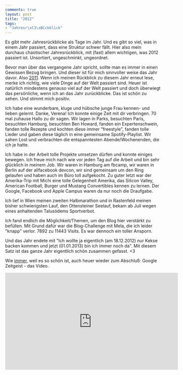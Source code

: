 ```yaml
---
comments: true
layout: post
title: "2012"
tags:
- "Jahresr\xC3\xBCckblick"
---
```

Es gibt mehr Jahresrückblicke als Tage im Jahr. Und es gibt so viel, was in einem Jahr passiert, dass eine Struktur schwer fällt. Hier also mein durchaus chaotischer Jahresrückblick, mit (fast) allem wichtigen, was 2012 passiert ist. Unsortiert, ungeschminkt, ungeordnet.


Bevor man über das vergangene Jahr spricht, sollte man es immer in einen Gewissen Bezug bringen. Und dieser ist für mich sinnvoller weise das Jahr davor. Also <a title="2011" href="http://johannes.nagl.name/2011/jahresrueckblick-2011/">2011</a>. Wenn ich meinen Rückblick zu diesem Jahr erneut lese, merke ich richtig, wie viele Dinge auf der Welt passiert sind. Heuer ist natürlich mindestens genauso viel auf der Welt passiert und doch überwiegt das persönliche, wenn ich an das Jahr zurückblicke. Das ist schön zu sehen. Und stimmt mich positiv.

Ich habe eine wunderbare, kluge und hübsche junge Frau kennen- und lieben gelernt. Danke, Verena! Ich konnte einige Zeit mit dir verbringen. 70 mal zuhause Hallo zu dir sagen. Wir lagen in Parks, besuchten Paris, besuchten Hamburg, besuchten Ben Howard, fanden ein Expertenschwein, fanden tolle Rezepte und kochten diese immer "freestyle", fanden tolle Lieder und gaben diese täglich in eine gemeinsame Spotify-Playlist. Wir sahen Lost und verbrachten die entspanntesten Abende/Wochenenden, die ich je hatte.

Ich habe in der Arbeit tolle Projekte umsetzen dürfen und konnte einiges bewegen. Ich freue mich nach wie vor jeden Tag auf die Arbeit und bin sehr glücklich in meinem Job. Wir waren in Hamburg am fbcamp, wir waren in Berlin auf der allfacebook devcon, wir sind gemeinsam um den Ring gelaufen und haben auch im Büro toll aufgekocht. Zu guter letzt war der Amerika-Trip mit Michi eine tolle Gelegenheit Amerika, das Silicon Valley, American Football, Burger und Mustang Convertibles kennen zu lernen. Der Google, Facebook und Apple Campus waren da nur noch die Draufgabe.

Ich lief in Wien meinen zweiten Halbmarathon und in Rastenfeld meinen bisher schwierigsten Lauf, den Ottensteiner Seelauf, bekam ab Juli wegen eines anhaltenden Talusödems Sportverbot.

Ich fand endlich die Möglichkeit/Themen, um den Blog hier verstärkt zu befüllen. Mit Grund dafür war die Blog-Challenge mit Mela, die ich leider "knapp" verlor. 7892 zu 11443 Visits. Es war dennoch ein toller Ansporn.

Und das Jahr endete mit "Ich wollte ja eigentlich (am 18.12.2012) nur Kekse backen kommen und jetzt (01.01.2013) bin ich immer noch da". Mit diesem Satz ist das ganze Jahr eigentlich schön zusammen gefasst. &lt;3

Wie <a href="http://johannes.nagl.name/2011/jahresrueckblick-2011/">immer</a>, weil es so schön ist, auch heuer wieder zum Abschluß: Google Zeitgeist - das Video.

<iframe width="560" height="315" src="http://www.youtube.com/embed/xY_MUB8adEQ" frameborder="0"> </iframe>
